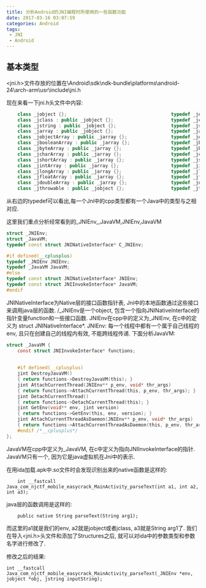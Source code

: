 ```yaml
---
title: 分析Android的JNI编程时所使用的一些函数功能
date: 2017-03-16 03:07:59
categories: Android
tags:
 - JNI
 - Android
---
```


## 基本类型
<jni.h>文件存放的位置在\Android\sdk\ndk-bundle\platforms\android-24\arch-arm\usr\include\jni.h

现在来看一下jni.h头文件中内容:
	
``` cpp
	class _jobject {};										typedef _jobject*       jobject;
	class _jclass : public _jobject {};						typedef _jclass*        jclass;       	
	class _jstring : public _jobject {};                    typedef _jstring*       jstring;
	class _jarray : public _jobject {};                     typedef _jarray*        jarray;
	class _jobjectArray : public _jarray {};                typedef _jobjectArray*  jobjectArray;
	class _jbooleanArray : public _jarray {};               typedef _jbooleanArray* jbooleanArray;
	class _jbyteArray : public _jarray {};                  typedef _jbyteArray*    jbyteArray;
	class _jcharArray : public _jarray {};                  typedef _jcharArray*    jcharArray;
	class _jshortArray : public _jarray {};                 typedef _jshortArray*   jshortArray;
	class _jintArray : public _jarray {};                   typedef _jintArray*     jintArray;
	class _jlongArray : public _jarray {};                  typedef _jlongArray*    jlongArray;
	class _jfloatArray : public _jarray {};                 typedef _jfloatArray*   jfloatArray;
	class _jdoubleArray : public _jarray {};                typedef _jdoubleArray*  jdoubleArray;
	class _jthrowable : public _jobject {};					typedef _jthrowable*    jthrowable;
```
从右边的typedef可以看出,每一个Jni中的cpp类型都有一个Java中的类型与之相对应.

这里我们重点分析经常看到的_JNIEnv,_JavaVM,JNIEnv,JavaVM
```cpp
struct _JNIEnv;
struct _JavaVM;
typedef const struct JNINativeInterface* C_JNIEnv;

#if defined(__cplusplus)
typedef _JNIEnv JNIEnv;
typedef _JavaVM JavaVM;
#else
typedef const struct JNINativeInterface* JNIEnv;
typedef const struct JNIInvokeInterface* JavaVM;
#endif
```
JNINativeInterface为Native层的接口函数指针表, Jni中的本地函数通过这些接口来调用java层的函数.
/_JNIEnv是一个object, 包含一个指向JNINativeInterface的指针变量function和一些接口函数.
JNIEnv在cpp中的定义为_JNIEnv, 在c中的定义为 struct JNINativeInterface*.
JNIEnv: 每一个线程中都有一个属于自己线程的env, 且只在创建自己的线程内有效, 不能跨线程传递.
下面分析JavaVM:
```	c
struct _JavaVM {										                       struct JNIInvokeInterface {			                                       
    const struct JNIInvokeInterface* functions;                                 void*       reserved0;
                                                                               	void*       reserved1;
																				void*       reserved2;
	#if defined(__cplusplus)                                                   	       
	jint DestroyJavaVM()                                                       
	{ return functions->DestroyJavaVM(this); }                                 	jint        (*DestroyJavaVM)(JavaVM*);
	jint AttachCurrentThread(JNIEnv** p_env, void* thr_args)                   	jint        (*AttachCurrentThread)(JavaVM*, JNIEnv**, void*);
	{ return functions->AttachCurrentThread(this, p_env, thr_args); }          	jint        (*DetachCurrentThread)(JavaVM*);
	jint DetachCurrentThread()                                                 	jint        (*GetEnv)(JavaVM*, void**, jint);
	{ return functions->DetachCurrentThread(this); }                           	jint        (*AttachCurrentThreadAsDaemon)(JavaVM*, JNIEnv**, void*);
	jint GetEnv(void** env, jint version)                                      };
	{ return functions->GetEnv(this, env, version); }
	jint AttachCurrentThreadAsDaemon(JNIEnv** p_env, void* thr_args)
	{ return functions->AttachCurrentThreadAsDaemon(this, p_env, thr_args); }
	#endif /*__cplusplus*/
};
```
JavaVM在cpp中定义为_JavaVM, 在c中定义为指向JNIInvokeInterface的指针.
JavaVM只有一个, 因为它是java虚拟机在Jni中的表示.


在用ida加载.apk中.so文件时会发现识别出来的native函数是这样的:
```
	int __fastcall Java_com_njctf_mobile_easycrack_MainActivity_parseText(int a1, int a2, int a3);
```
java层的函数调用是这样的:
```
	public native String parseText(String arg1); 
```
而这里的a1就是我们的env, a2就是jobject或者jclass, a3就是String arg1了.
我们在导入<jni.h>头文件和添加了Structures之后, 就可以对ida中的参数类型和参数名字进行修改了.

修改之后的结果:
```
int __fastcall Java_com_njctf_mobile_easycrack_MainActivity_parseText(_JNIEnv *env, jobject *obj, jstring inputString);
```

